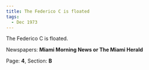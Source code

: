 ```yaml
---  
title: The Federico C is floated  
tags:  
  - Dec 1973  
---  
```

  
The Federico C is floated.  
  
Newspapers: **Miami Morning News or The Miami Herald**  
  
Page: **4**, Section: **B** 
